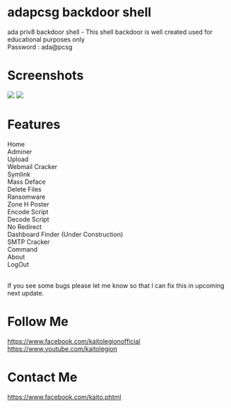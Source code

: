 # adapcsg backdoor shell

ada priv8 backdoor shell - This shell backdoor is well created used for educational purposes only
<br>
Password : ada@pcsg

# Screenshots
<img src='https://raw.githubusercontent.com/kaitolegion/adapriv8shell/master/ss2.jpg'>
<img src='https://raw.githubusercontent.com/kaitolegion/adapriv8shell/master/ss1.jpg'>

# Features
Home<br>
Adminer<br>
Upload<br>
Webmail Cracker<br>
Symlink<br>
Mass Deface<br>
Delete Files<br>
Ransomware<br>
Zone H Poster<br>
Encode Script<br>
Decode Script<br>
No Redirect<br>
Dashboard Finder (Under Construction)<br>
SMTP Cracker<br>
Command<br>
About<br>
LogOut<br><br>

If you see some bugs please let me know so that I can fix this in upcoming next update.

# Follow Me
https://www.facebook.com/kaitolegionofficial <br>
https://www.youtube.com/kaitolegion

# Contact Me
https://www.facebook.com/kaito.phtml
